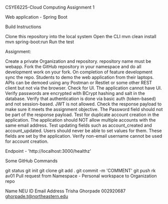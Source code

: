 CSYE6225-Cloud Computing Assignment 1

Web application - Spring Boot

Build Instructions

Clone this repository into the local system
Open the CLI
mvn clean install
mvn spring-boot:run
Run the test

Assignment:

Create a private Organization and repository. repository name must be webapp.
Fork the GitHub repository in your namespace and do all development work on your fork.
On completion of feature development sync the repo.
Students to demo the web application from their laptops.
APIs can be demoed using any Postman or Restlet or some other REST client but not via the browser.
Check for UI. The application cannot have UI.
Verify passwords are encrypted with BCrypt hashing and salt in the database.
Verify that authentication is done via basic auth (token-based) and not session-based. JWT is not allowed.
Check the response payload to make sure it meets the assignment objective. The Password field should not be part of the response payload.
Test for duplicate account creation in the application.
The application should NOT allow multiple accounts with the same email address.
Test updating fields such as account_created and account_updated.
Users should never be able to set values for them. These fields are set by the application.
Verify non-email username cannot be used for account creation.

Endpoint - 'http://localhost:3000/healthz'

Some GitHub Commands

git status
git init
git clone 
git add .
git commit -m 'COMMENT'
git push rk av01
Pull request from Namespace - Personal workspace to Organization repo

Name	NEU ID	Email Address
Trisha Ghorpade 002920687   ghorpade.t@northeastern.edu
